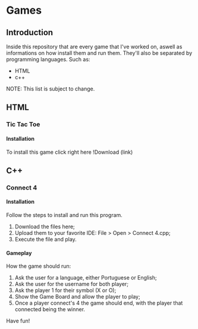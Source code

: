 # Games

## Introduction

Inside this repository that are every game that I've worked on, aswell as informations on how install them and run them.
They'll also be separated by programming languages. Such as:
  - HTML
  - c++

NOTE: This list is subject to change.

## HTML

### Tic Tac Toe

#### Installation

To install this game click right here !Download (link)

## C++

### Connect 4

#### Installation

Follow the steps to install and run this program.

1. Download the files here;
2. Upload them to your favorite IDE: File > Open > Connect 4.cpp;
3. Execute the file and play.

#### Gameplay

How the game should run:

1. Ask the user for a language, either Portuguese or English;
2. Ask the user for the username for both player;
3. Ask the player 1 for their symbol (X or O);
4. Show the Game Board and allow the player to play;
5. Once a player connect's 4 the game should end, with the player that connected being the winner.

Have fun!

